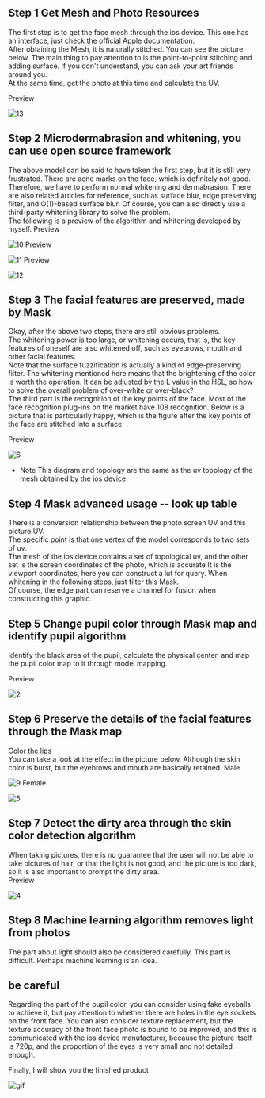 ## Step 1 Get Mesh and Photo Resources

The first step is to get the face mesh through the ios device. This one has an interface, just check the official Apple documentation.  
After obtaining the Mesh, it is naturally stitched. You can see the picture below. The main thing to pay attention to is the point-to-point stitching and adding surface. If you don't understand, you can ask your art friends around you.   
At the same time, get the photo at this time and calculate the UV.

Preview  

![13](./13.png)

## Step 2 Microdermabrasion and whitening, you can use open source framework
The above model can be said to have taken the first step, but it is still very frustrated. There are acne marks on the face, which is definitely not good.   
Therefore, we have to perform normal whitening and dermabrasion. There are also related articles for reference, such as surface blur, edge preserving filter, and O(1)-based surface blur. Of course, you can also directly use a third-party whitening library to solve the problem.  
The following is a preview of the algorithm and whitening developed by myself.
Preview  

![10](./10.png)
Preview  

![11](./11.png)
Preview  

![12](./12.png)

## Step 3 The facial features are preserved, made by Mask
Okay, after the above two steps, there are still obvious problems.   
The whitening power is too large, or whitening occurs, that is, the key features of oneself are also whitened off, such as eyebrows, mouth and other facial features.   
Note that the surface fuzzification is actually a kind of edge-preserving filter. The whitening mentioned here means that the brightening of the color is worth the operation. It can be adjusted by the L value in the HSL, so how to solve the overall problem of over-white or over-black?  
The third part is the recognition of the key points of the face. Most of the face recognition plug-ins on the market have 108 recognition. Below is a picture that is particularly happy, which is the figure after the key points of the face are stitched into a surface. .

Preview  

![6](./6.png)

* Note
This diagram and topology are the same as the uv topology of the mesh obtained by the ios device.

## Step 4 Mask advanced usage -- look up table 

There is a conversion relationship between the photo screen UV and this picture UV.   
The specific point is that one vertex of the model corresponds to two sets of uv.   
The mesh of the ios device contains a set of topological uv, and the other set is the screen coordinates of the photo, which is accurate It is the viewport coordinates, here you can construct a lut for query.
When whitening in the following steps, just filter this Mask.  
Of course, the edge part can reserve a channel for fusion when constructing this graphic.

## Step 5 Change pupil color through Mask map and identify pupil algorithm
Identify the black area of ​​the pupil, calculate the physical center, and map the pupil color map to it through model mapping.  

Preview  

![2](./2.png)

## Step 6 Preserve the details of the facial features through the Mask map
Color the lips  
You can take a look at the effect in the picture below. Although the skin color is burst, but the eyebrows and mouth are basically retained.
Male  

![9](./9.png)
Female   

![5](./5.png)

## Step 7 Detect the dirty area through the skin color detection algorithm
When taking pictures, there is no guarantee that the user will not be able to take pictures of hair, or that the light is not good, and the picture is too dark, so it is also important to prompt the dirty area.  
Preview  

![4](./4.png)

## Step 8 Machine learning algorithm removes light from photos

The part about light should also be considered carefully. This part is difficult. Perhaps machine learning is an idea.

## be careful
Regarding the part of the pupil color, you can consider using fake eyeballs to achieve it, but pay attention to whether there are holes in the eye sockets on the front face. You can also consider texture replacement, but the texture accuracy of the front face photo is bound to be improved, and this is communicated with the ios device manufacturer, because the picture itself is 720p, and the proportion of the eyes is very small and not detailed enough.



Finally, I will show you the finished product  

![gif](./xy3yg-nnyr0.gif)